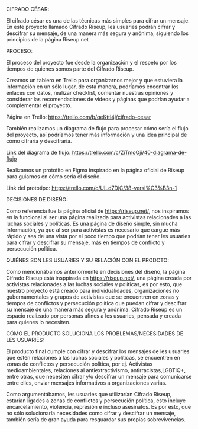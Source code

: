 <!-- README.md incluye info sobre proceso y decisiones de diseño.
README.md explica claramente quiénes son los usuarios y su relación con el producto.
README.md explica claramente cómo el producto soluciona los problemas/necesidades de los usuarios.
 -->

CIFRADO CÉSAR:

El cifrado césar es una de las técnicas más simples para cifrar un mensaje. 
En este proyecto llamado Cifrado Riseup, les usuaries podrán cifrar y descifrar su mensaje,
de una manera más segura y anónima, siguiendo los principios de la página Riseup.net

PROCESO:

El proceso del proyecto fue desde la organización y el respeto por los tiempos de quienes 
somos parte del Cifrado Riseup. 

Creamos un tablero en Trello para organizarnos mejor y que estuviera la información en un sólo lugar,
de esta manera, podríamos encontrar los enlaces con datos, realizar checklist, comentar nuestras opiniones
y considerar las recomendaciones de videos y páginas que podrían ayudar a complementar el proyecto.

Página en Trello: https://trello.com/b/qeKttl4j/cifrado-cesar

También realizamos un diagrama de flujo para procesar cómo sería el flujo del proyecto, así podríamos
tener más información y una idea principal de cómo cifraría y descifraría.

Link del diagrama de flujo: https://trello.com/c/ZiTmoOji/40-diagrama-de-flujo

Realizamos un prototito en Figma inspirado en la página oficial de Riseup para guiarnos en cómo sería el diseño.

Link del prototipo: https://trello.com/c/UILd7DjC/38-versi%C3%B3n-1

DECISIONES DE DISEÑO:

Como referencia fue la página oficial de https://riseup.net/, nos inspiramos en la funcional al ser una página realizada
para activistas relacionades a las luchas sociales y políticas. Es una página de diseño simple, sin mucha información, ya
que al ser para activistas es necesario que cargue más rápido y sea de una vista por el poco tiempo que podrían tener 
les usuaries para cifrar y descifrar su mensaje, más en tiempos de conflicto y persecución política.

QUIÉNES SON LES USUARIES Y SU RELACIÓN CON EL PRODCTO:

Como mencionábamos anteriormente en decisiones del diseño, la página Cifrado Riseup está insppirada en https://riseup.net/,
una página creada por activistas relacionades a las luchas sociales y políticas, es por esto, que nuestro proyecto está 
creado para individualidades, organizaciones no gubernamentales y grupos de activistas que se encuentren en zonas y tiempos
de conflictos y persecución política que puedan cifrar y descifrar su mensaje de una manera más segura y anónima. 
Cifrado Riseup es un espacio realizado por personas afines a les usuaries, pensada y creada para quienes lo necesiten.

CÓMO EL PRODUCTO SOLUCIONA LOS PROBLEMAS/NECESIDADES DE LES USUARIES:

El producto final cumple con cifrar y descifrar los mensajes de les usuaries que estén relaciones a las luchas sociales y políticas,
se encuentren en zonas de conflictos y persecución política, por ej. Activistas medioambientales, relaciones al antiextractivismo, 
antirracistas,LGBTIQ+, entre otras, que necesiten cifrar y/o descifrar un mensaje para comunicarse entre elles, enviar mensajes 
informativos a organizaciones varias.

Como argumentábamos, les usuaries que utilizarían Cifrado Riseup, estarían ligades a zonas de conflictos y persecución política, 
esto incluye encarcelamiento, violencia, represión e incluso asesinatos. Es por esto, que no sólo solucionaría necesidades como
cifrar y descifrar un mensaje, también sería de gran ayuda para resguardar sus propias sobrevivencias.
